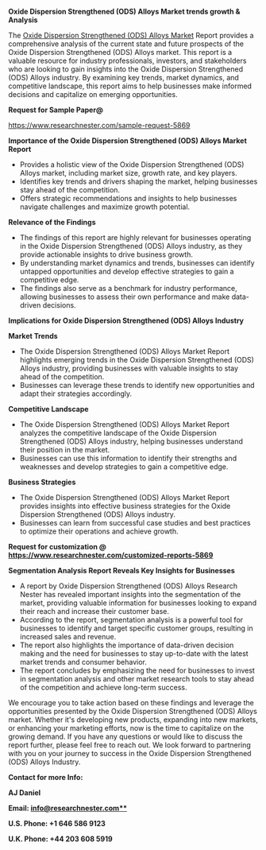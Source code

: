 ﻿<a name="_hlk167721000"></a>**Oxide Dispersion Strengthened (ODS) Alloys Market trends growth & Analysis**

The [Oxide Dispersion Strengthened (ODS) Alloys Market](https://www.researchnester.com/reports/oxide-dispersion-strengthened-alloys-market/5869) Report provides a comprehensive analysis of the current state and future prospects of the Oxide Dispersion Strengthened (ODS) Alloys market. This report is a valuable resource for industry professionals, investors, and stakeholders who are looking to gain insights into the Oxide Dispersion Strengthened (ODS) Alloys industry. By examining key trends, market dynamics, and competitive landscape, this report aims to help businesses make informed decisions and capitalize on emerging opportunities.

**Request for Sample Paper@**

<https://www.researchnester.com/sample-request-5869>

**Importance of the Oxide Dispersion Strengthened (ODS) Alloys Market Report**

- Provides a holistic view of the Oxide Dispersion Strengthened (ODS) Alloys market, including market size, growth rate, and key players.
- Identifies key trends and drivers shaping the market, helping businesses stay ahead of the competition.
- Offers strategic recommendations and insights to help businesses navigate challenges and maximize growth potential.

**Relevance of the Findings**	

- The findings of this report are highly relevant for businesses operating in the Oxide Dispersion Strengthened (ODS) Alloys industry, as they provide actionable insights to drive business growth.
- By understanding market dynamics and trends, businesses can identify untapped opportunities and develop effective strategies to gain a competitive edge.
- The findings also serve as a benchmark for industry performance, allowing businesses to assess their own performance and make data-driven decisions.

**Implications for Oxide Dispersion Strengthened (ODS) Alloys  Industry**

**Market Trends**

- The Oxide Dispersion Strengthened (ODS) Alloys Market Report highlights emerging trends in the Oxide Dispersion Strengthened (ODS) Alloys industry, providing businesses with valuable insights to stay ahead of the competition.
- Businesses can leverage these trends to identify new opportunities and adapt their strategies accordingly.

**Competitive Landscape**

- The Oxide Dispersion Strengthened (ODS) Alloys Market Report analyzes the competitive landscape of the Oxide Dispersion Strengthened (ODS) Alloys industry, helping businesses understand their position in the market.
- Businesses can use this information to identify their strengths and weaknesses and develop strategies to gain a competitive edge.

**Business Strategies**

- The Oxide Dispersion Strengthened (ODS) Alloys Market Report provides insights into effective business strategies for the Oxide Dispersion Strengthened (ODS) Alloys industry.
- Businesses can learn from successful case studies and best practices to optimize their operations and achieve growth.

**Request for customization @ <https://www.researchnester.com/customized-reports-5869>**

**Segmentation Analysis Report Reveals Key Insights for Businesses**

- A report by Oxide Dispersion Strengthened (ODS) Alloys Research Nester has revealed important insights into the segmentation of the market, providing valuable information for businesses looking to expand their reach and increase their customer base.
- According to the report, segmentation analysis is a powerful tool for businesses to identify and target specific customer groups, resulting in increased sales and revenue.
- The report also highlights the importance of data-driven decision making and the need for businesses to stay up-to-date with the latest market trends and consumer behavior.
- The report concludes by emphasizing the need for businesses to invest in segmentation analysis and other market research tools to stay ahead of the competition and achieve long-term success.

We encourage you to take action based on these findings and leverage the opportunities presented by the Oxide Dispersion Strengthened (ODS) Alloys market. Whether it's developing new products, expanding into new markets, or enhancing your marketing efforts, now is the time to capitalize on the growing demand. If you have any questions or would like to discuss the report further, please feel free to reach out. We look forward to partnering with you on your journey to success in the Oxide Dispersion Strengthened (ODS) Alloys Industry.

**Contact for more Info:**

**AJ Daniel**

**Email: [info@researchnester.com**](mailto:info@researchnester.com "mailto:info@researchnester.com")**

**U.S. Phone: +1 646 586 9123**

**U.K. Phone: +44 203 608 5919**



